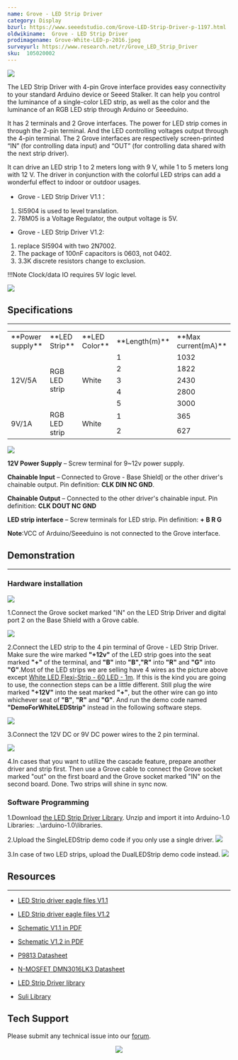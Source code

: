 ```yaml
---
name: Grove - LED Strip Driver
category: Display
bzurl: https://www.seeedstudio.com/Grove-LED-Strip-Driver-p-1197.html
oldwikiname:  Grove - LED Strip Driver
prodimagename: Grove-White-LED-p-2016.jpeg
surveyurl: https://www.research.net/r/Grove_LED_Strip_Driver
sku:  105020002
---
```


![](https://github.com/SeeedDocument/Grove-LED_Strip_Driver/raw/master/img/Grove-LED_Strip_Driver.jpg)

The LED Strip Driver with 4-pin Grove interface provides easy connectivity to your standard Arduino device or Seeed Stalker. It can help you control the luminance of a single-color LED strip, as well as the color and the luminance of an RGB LED strip through Arduino or Seeeduino.

It has 2 terminals and 2 Grove interfaces. The power for LED strip comes in through the 2-pin terminal. And the LED controlling voltages output through the 4-pin terminal. The 2 Grove interfaces are respectively screen-printed “IN” (for controlling data input) and “OUT” (for controlling data shared with the next strip driver).

It can drive an LED strip 1 to 2 meters long with 9 V, while 1 to 5 meters long with 12 V. The driver in conjunction with the colorful LED strips can add a wonderful effect to indoor or outdoor usages.

*   Grove - LED Strip Driver V1.1：
 1. SI5904 is used to level translation.
 2. 78M05 is a Voltage Regulator, the output voltage is 5V.

*   Grove - LED Strip Driver V1.2:

 1. replace SI5904 with two 2N7002.
 2. The package of 100nF capacitors is 0603, not 0402.
 3. 3.3K discrete resistors change to exclusion.

!!!Note
    Clock/data IO requires 5V logic level.

[![](https://github.com/SeeedDocument/Seeed-WiKi/raw/master/docs/images/300px-Get_One_Now_Banner-ragular.png)](https://www.seeedstudio.com/Grove-LED-Strip-Driver-p-1197.html)

##   Specifications
---
<table >
<tr>
<td width="150"> **Power supply**
</td>
<td width="150"> **LED Strip**
</td>
<td width="100"> **LED Color**
</td>
<td width="100"> **Length(m)**
</td>
<td width="150"> **Max current(mA)**
</td></tr>
<tr>
<td rowspan="5"> 12V/5A
</td>
<td rowspan="5"> RGB LED strip
</td>
<td rowspan="5"> White
</td>
<td> 1
</td>
<td> 1032
</td></tr>
<tr>
<td> 2
</td>
<td> 1822
</td></tr>
<tr>
<td> 3
</td>
<td> 2430
</td></tr>
<tr>
<td> 4
</td>
<td> 2800
</td></tr>
<tr>
<td> 5
</td>
<td> 3000
</td></tr>
<tr>
<td rowspan="2"> 9V/1A
</td>
<td rowspan="2"> RGB LED strip
</td>
<td rowspan="2"> White
</td>
<td> 1
</td>
<td> 365
</td></tr>
<tr>
<td> 2
</td>
<td> 627
</td></tr></table>

![](https://github.com/SeeedDocument/Grove-LED_Strip_Driver/raw/master/img/LED_Strip_Driver_Interface3.jpg)

 **12V Power Supply** – Screw terminal for 9~12v power supply.

 **Chainable Input** – Connected to Grove - Base Shield] or the other driver's chainable output. Pin definition: **CLK DIN NC GND**.

 **Chainable Output** – Connected to the other driver's chainable input. Pin definition: **CLK DOUT NC GND**

 **LED strip interface** – Screw terminals for LED strip. Pin definition: **+ B R G**

**Note**:VCC of Arduino/Seeeduino is not connected to the Grove interface.

##   Demonstration
---
###   Hardware installation

![](https://github.com/SeeedDocument/Grove-LED_Strip_Driver/raw/master/img/LED_Strip_Driver_hardware_install_Step1.jpg)

1.Connect the Grove socket marked "IN" on the LED Strip Driver and digital port 2 on the Base Shield with a Grove cable.

![](https://github.com/SeeedDocument/Grove-LED_Strip_Driver/raw/master/img/LED_Strip_Driver_hardware_install_Step2.jpg)

2.Connect the LED strip to the 4 pin terminal of Grove - LED Strip Driver. Make sure the wire marked **"+12v"** of the LED strip goes into the seat marked **"+"** of the terminal, and **"B"** into **"B"**,**"R"** into **"R"** and **"G"** into **"G"**.Most of the LED strips we are selling have 4 wires as the picture above except [White LED Flexi-Strip - 60 LED - 1m](http://www.seeedstudio.com/depot/white-led-flexistrip-60-led1m-p-1122.html?cPath=207). If this is the kind you are going to use, the connection steps can be a little different. Still plug the wire marked **"+12V"** into the seat marked **"+"**, but the other wire can go into whichever seat of **"B"**, **"R"** and **"G"**. And run the demo code named **"DemoForWhiteLEDStrip"** instead in the following software steps.

![](https://github.com/SeeedDocument/Grove-LED_Strip_Driver/raw/master/img/LED_Strip_Driver_hardware_install_Step3.jpg)

3.Connect the 12V DC or 9V DC power wires to the 2 pin terminal.

![](https://github.com/SeeedDocument/Grove-LED_Strip_Driver/raw/master/img/LED_Strip_Driver_hardware_install_Step4.jpg)

4.In cases that you want to utilize the cascade feature, prepare another driver and strip first. Then use a Grove cable to connect the Grove socket marked "out" on the first board and the Grove socket marked "IN" on the second board. Done. Two strips will shine in sync now.

###   Software Programming

1.Download [the LED Strip Driver Library](https://github.com/SeeedDocument/Grove-LED_Strip_Driver/raw/master/res/LEDStripDriver_library.zip). Unzip and import it into Arduino-1.0 Libraries: ..\arduino-1.0\libraries.

2.Upload the SingleLEDStrip demo code if you only use a single driver.
![](https://github.com/SeeedDocument/Grove-LED_Strip_Driver/raw/master/img/SingleLEDStripDemo.jpg)

3.In case of two LED strips, upload the DualLEDStrip demo code instead.
![](https://github.com/SeeedDocument/Grove-LED_Strip_Driver/raw/master/img/DualLEDStripDemo.jpg)

##   Resources
---
*   [LED Strip driver eagle files V1.1](https://github.com/SeeedDocument/Grove-LED_Strip_Driver/raw/master/res/LED_Strip_driver_eagle_files.zip)

*   [LED Strip driver eagle files V1.2](https://github.com/SeeedDocument/Grove-LED_Strip_Driver/raw/master/res/LED_Strip_Driver_eagle_file_V1.2.zip)

*   [Schematic V1.1 in PDF](https://github.com/SeeedDocument/Grove-LED_Strip_Driver/raw/master/res/LED_Strip_driver.pdf)

*   [Schematic V1.2 in PDF](https://github.com/SeeedDocument/Grove-LED_Strip_Driver/raw/master/res/Grove-LED_Strip_driver_V1.2.pdf)

*   [P9813 Datasheet](https://github.com/SeeedDocument/Grove-LED_Strip_Driver/raw/master/res/P9813_datasheet.pdf)

*   [N-MOSFET DMN3016LK3 Datasheet](https://github.com/SeeedDocument/Grove-LED_Strip_Driver/raw/master/res/N-MOSFET_DMN3016LK3_Datasheet.pdf)

*   [LED Strip Driver library](https://github.com/SeeedDocument/Grove-LED_Strip_Driver/raw/master/res/LEDStripDriver_library.zip)

*   [Suli Library](https://github.com/Seeed-Studio/LED_Strip_Suli)

## Tech Support
Please submit any technical issue into our [forum](http://forum.seeedstudio.com/). <br /><p style="text-align:center"><a href="https://www.seeedstudio.com/act-4.html" target="_blank"><img src="https://github.com/SeeedDocument/Wiki_Banner/raw/master/new_product.jpg" /></a></p>
